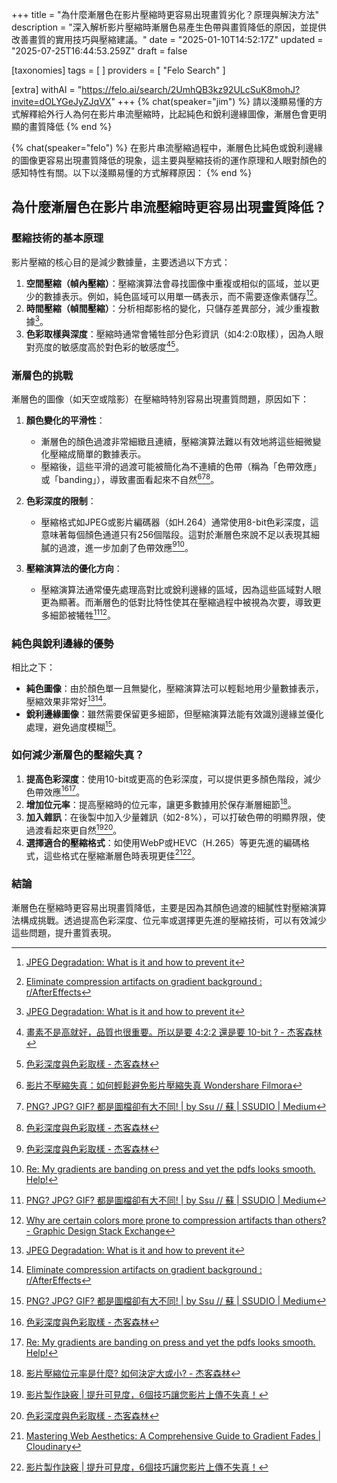 +++
title = "為什麼漸層色在影片壓縮時更容易出現畫質劣化？原理與解決方法"
description = "深入解析影片壓縮時漸層色易產生色帶與畫質降低的原因，並提供改善畫質的實用技巧與壓縮建議。"
date = "2025-01-10T14:52:17Z"
updated = "2025-07-25T16:44:53.259Z"
draft = false

[taxonomies]
tags = [ ]
providers = [ "Felo Search" ]

[extra]
withAI = "<https://felo.ai/search/2UmhQB3kz92ULcSuK8mohJ?invite=dOLYGeJyZJqVX>"
+++
{% chat(speaker="jim") %}
請以淺顯易懂的方式解釋給外行人為何在影片串流壓縮時，比起純色和銳利邊緣圖像，漸層色會更明顯的畫質降低
{% end %}

{% chat(speaker="felo") %}
在影片串流壓縮過程中，漸層色比純色或銳利邊緣的圖像更容易出現畫質降低的現象，這主要與壓縮技術的運作原理和人眼對顏色的感知特性有關。以下以淺顯易懂的方式解釋原因：
{% end %}

## 為什麼漸層色在影片串流壓縮時更容易出現畫質降低？

### **壓縮技術的基本原理**

影片壓縮的核心目的是減少數據量，主要透過以下方式：

1. **空間壓縮（幀內壓縮）**：壓縮演算法會尋找圖像中重複或相似的區域，並以更少的數據表示。例如，純色區域可以用單一碼表示，而不需要逐像素儲存[^3][^4]。
2. **時間壓縮（幀間壓縮）**：分析相鄰影格的變化，只儲存差異部分，減少重複數據[^3]。
3. **色彩取樣與深度**：壓縮時通常會犧牲部分色彩資訊（如4:2:0取樣），因為人眼對亮度的敏感度高於對色彩的敏感度[^8][^13]。

### **漸層色的挑戰**

漸層色的圖像（如天空或陰影）在壓縮時特別容易出現畫質問題，原因如下：

1. **顏色變化的平滑性**：
   - 漸層色的顏色過渡非常細緻且連續，壓縮演算法難以有效地將這些細微變化壓縮成簡單的數據表示。
   - 壓縮後，這些平滑的過渡可能被簡化為不連續的色帶（稱為「色帶效應」或「banding」），導致畫面看起來不自然[^1][^6][^13]。

2. **色彩深度的限制**：
   - 壓縮格式如JPEG或影片編碼器（如H.264）通常使用8-bit色彩深度，這意味著每個顏色通道只有256個階段。這對於漸層色來說不足以表現其細膩的過渡，進一步加劇了色帶效應[^13][^16]。

3. **壓縮演算法的優化方向**：
   - 壓縮演算法通常優先處理高對比或銳利邊緣的區域，因為這些區域對人眼更為顯著。而漸層色的低對比特性使其在壓縮過程中被視為次要，導致更多細節被犧牲[^6][^9]。

### **純色與銳利邊緣的優勢**

相比之下：

- **純色圖像**：由於顏色單一且無變化，壓縮演算法可以輕鬆地用少量數據表示，壓縮效果非常好[^3][^4]。
- **銳利邊緣圖像**：雖然需要保留更多細節，但壓縮演算法能有效識別邊緣並優化處理，避免過度模糊[^6]。

### **如何減少漸層色的壓縮失真？**

1. **提高色彩深度**：使用10-bit或更高的色彩深度，可以提供更多顏色階段，減少色帶效應[^13][^16]。
2. **增加位元率**：提高壓縮時的位元率，讓更多數據用於保存漸層細節[^14]。
3. **加入雜訊**：在後製中加入少量雜訊（如2-8%），可以打破色帶的明顯界限，使過渡看起來更自然[^7][^13]。
4. **選擇適合的壓縮格式**：如使用WebP或HEVC（H.265）等更先進的編碼格式，這些格式在壓縮漸層色時表現更佳[^15][^7]。

### **結論**

漸層色在壓縮時更容易出現畫質降低，主要是因為其顏色過渡的細膩性對壓縮演算法構成挑戰。透過提高色彩深度、位元率或選擇更先進的壓縮技術，可以有效減少這些問題，提升畫質表現。

[^1]: [影片不壓縮失真：如何輕鬆避免影片壓縮失真 Wondershare Filmora](https://filmora.wondershare.tw/video-editing/video-compression-artifacts.html)
[^3]: [JPEG Degradation: What is it and how to prevent it](https://imagekit.io/blog/jpeg-image-degradation/)
[^4]: [Eliminate compression artifacts on gradient background : r/AfterEffects](https://www.reddit.com/r/AfterEffects/comments/ovoxht/eliminate_compression_artifacts_on_gradient/)
[^6]: [PNG? JPG? GIF? 都是圖檔卻有大不同! | by Ssu // 蘇 | SSUDIO | Medium](https://medium.com/ssudio/png-jpg-gif-%E9%83%BD%E6%98%AF%E5%9C%96%E6%AA%94%E5%8D%BB%E6%9C%89%E5%A4%A7%E4%B8%8D%E5%90%8C-6145ed6afd3d)
[^7]: [影片製作訣竅 | 提升可見度，6個技巧讓您影片上傳不失真！](https://www.shutterstock.com/zh-Hant/blog/tutorial-reduce-visible-video-compression)
[^8]: [畫素不是高就好，品質也很重要。所以是要 4:2:2 還是要 10-bit ? - 杰客森林](https://jacksonlin.net/20200310-color-sampling-and-color-depth/)
[^9]: [Why are certain colors more prone to compression artifacts than others? - Graphic Design Stack Exchange](https://graphicdesign.stackexchange.com/questions/110/why-are-certain-colors-more-prone-to-compression-artifacts-than-others)
[^13]: [色彩深度與色彩取樣 - 杰客森林](https://jacksonlin.net/20170116-%E8%89%B2%E5%BD%A9%E6%B7%B1%E5%BA%A6%E8%88%87%E8%89%B2%E5%BD%A9%E5%8F%96%E6%A8%A3/)
[^14]: [影片壓縮位元率是什麼? 如何決定大或小? - 杰客森林](https://jacksonlin.net/20211206-bitrate/)
[^15]: [Mastering Web Aesthetics: A Comprehensive Guide to Gradient Fades | Cloudinary](https://cloudinary.com/guides/image-effects/mastering-web-aesthetics-a-comprehensive-guide-to-gradient-fades)
[^16]: [Re: My gradients are banding on press and yet the pdfs looks smooth. Help!](https://community.adobe.com/t5/Acrobat/My-gradients-are-banding-on-press-and-yet-the-pdfs-looks-smooth/m-p/8079064)
